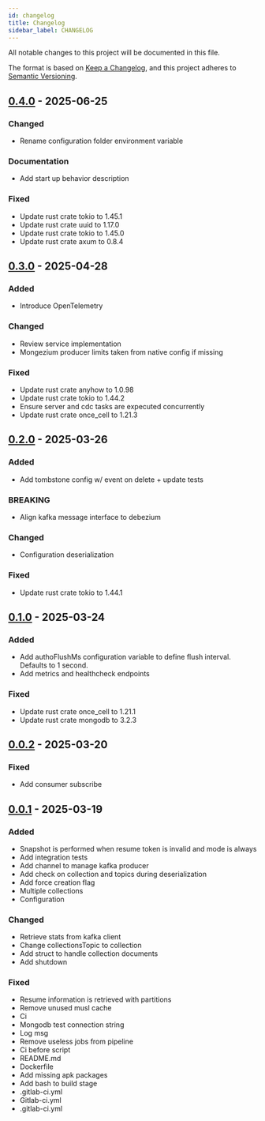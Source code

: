 ```yaml
---
id: changelog
title: Changelog
sidebar_label: CHANGELOG
---
```


<!--
WARNING: this file was automatically generated by Mia-Platform Doc Aggregator.
DO NOT MODIFY IT BY HAND.
Instead, modify the source file and run the aggregator to regenerate this file.
-->

All notable changes to this project will be documented in this file.

The format is based on [Keep a Changelog](https://keepachangelog.com/en/1.0.0/),
and this project adheres to [Semantic Versioning](https://semver.org/spec/v2.0.0.html).

## [0.4.0] - 2025-06-25

### Changed

- Rename configuration folder environment variable

### Documentation

- Add start up behavior description

### Fixed

- Update rust crate tokio to 1.45.1
- Update rust crate uuid to 1.17.0
- Update rust crate tokio to 1.45.0
- Update rust crate axum to 0.8.4

## [0.3.0] - 2025-04-28

### Added

- Introduce OpenTelemetry

### Changed

- Review service implementation
- Mongezium producer limits taken from native config if missing

### Fixed

- Update rust crate anyhow to 1.0.98
- Update rust crate tokio to 1.44.2
- Ensure server and cdc tasks are expecuted concurrently
- Update rust crate once_cell to 1.21.3

## [0.2.0] - 2025-03-26

### Added

- Add tombstone config w/ event on delete + update tests

### BREAKING

- Align kafka message interface to debezium

### Changed

- Configuration deserialization

### Fixed

- Update rust crate tokio to 1.44.1

## [0.1.0] - 2025-03-24

### Added

- Add authoFlushMs configuration variable to define flush interval. Defaults to 1 second.
- Add metrics and healthcheck endpoints

### Fixed

- Update rust crate once_cell to 1.21.1
- Update rust crate mongodb to 3.2.3

## [0.0.2] - 2025-03-20

### Fixed

- Add consumer subscribe

## [0.0.1] - 2025-03-19

### Added

- Snapshot is performed when resume token is invalid and mode is always
- Add integration tests
- Add channel to manage kafka producer
- Add check on collection and topics during deserialization
- Add force creation flag
- Multiple collections
- Configuration

### Changed

- Retrieve stats from kafka client
- Change collectionsTopic to collection
- Add struct to handle collection documents
- Add shutdown

### Fixed

- Resume information is retrieved with partitions
- Remove unused musl cache
- Ci
- Mongodb test connection string
- Log msg
- Remove useless jobs from pipeline
- Ci before script
- README.md
- Dockerfile
- Add missing apk packages
- Add bash to build stage
- .gitlab-ci.yml
- Gitlab-ci.yml
- .gitlab-ci.yml

[0.4.0]: https://github.com///compare/v0.3.0..v0.4.0
[0.3.0]: https://github.com///compare/v0.2.0..v0.3.0
[0.2.0]: https://github.com///compare/v0.1.0..v0.2.0
[0.1.0]: https://github.com///compare/v0.0.2..v0.1.0
[0.0.2]: https://github.com///compare/v0.0.1..v0.0.2
[0.0.1]: https://github.com///compare/..v0.0.1

<!-- generated by git-cliff -->
